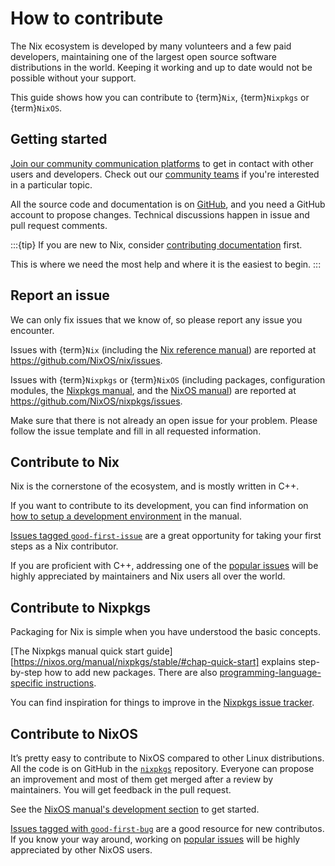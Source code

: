# How to contribute

The Nix ecosystem is developed by many volunteers and a few paid developers, maintaining one of the largest open source software distributions in the world.
Keeping it working and up to date would not be possible without your support.

This guide shows how you can contribute to {term}`Nix`, {term}`Nixpkgs` or {term}`NixOS`.

## Getting started

[Join our community communication platforms](https://nixos.org/community) to get in contact with other users and developers.
Check out our [community teams](https://nixos.org/community/#governance-teams) if you're interested in a particular topic.

All the source code and documentation is on [GitHub](https://github.com/), and you need a GitHub account to propose changes.
Technical discussions happen in issue and pull request comments.

:::{tip}
If you are new to Nix, consider [contributing documentation](./documentation.md) first.

This is where we need the most help and where it is the easiest to begin.
:::

## Report an issue

We can only fix issues that we know of, so please report any issue you encounter.

Issues with {term}`Nix` (including the [Nix reference manual](https://nixos.org/manual/nix/stable)) are reported at <https://github.com/NixOS/nix/issues>.

Issues with {term}`Nixpkgs` or {term}`NixOS` (including packages, configuration modules, the [Nixpkgs manual](https://nixos.org/manual/nixpkgs/stable), and the [NixOS manual](https://nixos.org/manual/nixos/stable)) are reported at <https://github.com/NixOS/nixpkgs/issues>.

Make sure that there is not already an open issue for your problem.
Please follow the issue template and fill in all requested information.

## Contribute to Nix

Nix is the cornerstone of the ecosystem, and is mostly written in C++.

If you want to contribute to its development, you can find information on [how to setup a development environment](https://nixos.org/manual/nix/unstable/contributing/hacking.html) in the manual.

[Issues tagged `good-first-issue`](https://github.com/NixOS/nix/issues?q=is%3Aopen+is%3Aissue+label%3Agood-first-issue) are a great opportunity for taking your first steps as a Nix contributor.

If you are proficient with C++, addressing one of the [popular issues](https://github.com/NixOS/nix/issues?q=is%3Aissue+is%3Aopen+sort%3Areactions-%2B1-desc+label%3A%22idea+approved%22) will be highly appreciated by maintainers and Nix users all over the world.

## Contribute to Nixpkgs

Packaging for Nix is simple when you have understood the basic concepts.

[The Nixpkgs manual quick start guide][https://nixos.org/manual/nixpkgs/stable/#chap-quick-start] explains step-by-step how to add new packages.
There are also [programming-language-specific instructions](https://nixos.org/manual/nixpkgs/stable/#chap-language-support).

You can find inspiration for things to improve in the [Nixpkgs issue tracker][nixpkgs issues].

[nixpkgs issues]: https://github.com/NixOS/nixpkgs/issues?q=is%3Aopen+is%3Aissue+-label%3A%226.topic%3A+nixos%22+-label%3A%226.topic%3A+module+system%22+-label%3A%226.+topic%3A+nixos-container%22+sort%3Areactions-%2B1-desc

## Contribute to NixOS

It’s pretty easy to contribute to NixOS compared to other Linux distributions.
All the code is on GitHub in the [`nixpkgs`] repository.
Everyone can propose an improvement and most of them get merged after a review by maintainers.
You will get feedback in the pull request.

See the [NixOS manual's development section](https://nixos.org/manual/nixos/stable/index.html#ch-development) to get started.

[Issues tagged with `good-first-bug`](https://github.com/NixOS/nixpkgs/labels/3.skill%3A%20good-first-bug) are a good resource for new contributos.
If you know your way around, working on [popular issues][nixos issues] will be highly appreciated by other NixOS users.

[`nixpkgs`]: https://github.com/NixOS/nixpkgs
[nixos issues]: https://github.com/NixOS/nixpkgs/issues?q=is%3Aopen+is%3Aissue+label%3A%226.topic%3A+nixos%22+sort%3Areactions-%2B1-desc

